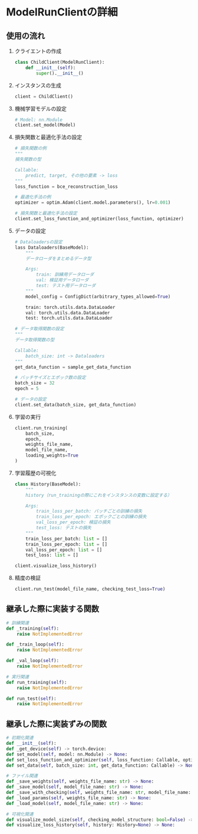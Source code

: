 # ModelRunClientの詳細

## 使用の流れ
1. クライエントの作成
    ```python
    class ChildClient(ModelRunClient):
        def __init__(self):
            super().__init__()
    ```

2. インスタンスの生成
    ```python
    client = ChildClient()
    ```

3. 機械学習モデルの設定
    ```python
    # Model: nn.Module
    client.set_model(Model)
    ```

4. 損失関数と最適化手法の設定
    ```python
    # 損失関数の例
    """
    損失関数の型

    Callable:
        predict, target, その他の要素 -> loss
    """
    loss_function = bce_reconstruction_loss

    # 最適化手法の例
    optimizer = optim.Adam(client.model.parameters(), lr=0.001)

    # 損失関数と最適化手法の設定
    client.set_loss_function_and_optimizer(loss_function, optimizer)
    ```

5. データの設定
    ```python
    # Dataloadersの設定
    lass Dataloaders(BaseModel):
        """
        データローダをまとめるデータ型

        Args:
            train: 訓練用データローダ
            val: 検証用データローダ
            test: テスト用データローダ
        """
        model_config = ConfigDict(arbitrary_types_allowed=True)

        train: torch.utils.data.DataLoader
        val: torch.utils.data.DataLoader
        test: torch.utils.data.DataLoader

    # データ取得関数の設定
    """
    データ取得関数の型

    Callable:
        batch_size: int -> Dataloaders
    """
    get_data_function = sample_get_data_function

    # バッチサイズとエポック数の設定
    batch_size = 32
    epoch = 5

    # データの設定
    client.set_data(batch_size, get_data_function)

6. 学習の実行
    ```python
    client.run_training(
        batch_size,
        epoch,
        weights_file_name, 
        model_file_name,
        loading_weights=True
    )
    ```

7. 学習履歴の可視化
    ```python
    class History(BaseModel):
        """
        history（run_trainingの際にこれをインスタンスの変数に設定する）
    
        Args:
            train_loss_per_batch: バッチごとの訓練の損失
            train_loss_per_epoch: エポックごとの訓練の損失
            val_loss_per_epoch: 検証の損失
            test_loss: テストの損失
        """
        train_loss_per_batch: list = []
        train_loss_per_epoch: list = []
        val_loss_per_epoch: list = []
        test_loss: list = []
    
    client.visualize_loss_history()
    ```

8. 精度の検証
    ```python
    client.run_test(model_file_name, checking_test_loss=True)
    ```

## 継承した際に実装する関数
```python
# 訓練関連
def _training(self):
    raise NotImplementedError

def _train_loop(self):
    raise NotImplementedError

def _val_loop(self):
    raise NotImplementedError

# 実行関連
def run_training(self):
    raise NotImplementedError

def run_test(self):
    raise NotImplementedError
```

## 継承した際に実装ずみの関数
```python
# 初期化関連
def __init__(self):
def _get_device(self) -> torch.device:
def set_model(self, model: nn.Module) -> None:
def set_loss_function_and_optimizer(self, loss_function: Callable, optimizer: optim) -> None:
def set_data(self, batch_size: int, get_data_function: Callable) -> None:

# ファイル関連
def _save_weights(self, weights_file_name: str) -> None:
def _save_model(self, model_file_name: str) -> None:
def _save_with_checking(self, weights_file_name: str, model_file_name: str) -> None:
def _load_params(self, weights_file_name: str) -> None:
def _load_model(self, model_file_name: str) -> None:

# 可視化関連
def visualize_model_size(self, checking_model_structure: bool=False) -> None:
def visualize_loss_history(self, history: History=None) -> None:
```
